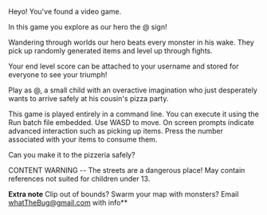 Heyo! You've found a video game.

In this game you explore as our hero the @ sign!

Wandering through worlds our hero beats every monster in his wake. They pick up randomly generated items and level up through fights. 

Your end level score can be attached to your username and stored for everyone to see your triumph!

Play as @, a small child with an overactive imagination who just desperately wants to arrive safely at his cousin's pizza party. 

This game is played entirely in a command line. You can execute it using the Run batch file embedded.
Use WASD to move. On screen prompts indicate advanced interaction such as picking up items.
Press the number associated with your items to consume them.

Can you make it to the pizzeria safely? 


CONTENT WARNING -- The streets are a dangerous place! May contain references not suited for children under 13.


**Extra note** Clip out of bounds? Swarm your map with monsters? Email whatTheBug@gmail.com with info** 